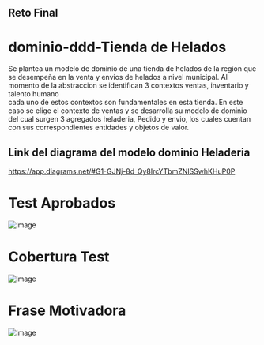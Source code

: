 ## Reto Final

# dominio-ddd-Tienda de Helados
Se plantea un modelo de dominio de una tienda de helados de la region que se desempeña en la venta 
y envios de helados a nivel municipal. Al momento  de la abstraccion se identifican 3 contextos ventas, inventario y talento humano  
cada uno de estos contextos son fundamentales en  esta tienda.
En este caso  se elige el  contexto  de ventas y se desarrolla su modelo  de dominio del  cual surgen 3 agregados heladeria, Pedido y envio, los cuales cuentan
con sus correspondientes entidades  y objetos de valor.

## Link del  diagrama del modelo dominio Heladeria
https://app.diagrams.net/#G1-GJNj-8d_Qy8IrcYTbmZNlSSwhKHuP0P


# Test Aprobados

![image](https://user-images.githubusercontent.com/96325513/169661615-89009e5c-9c67-48da-9925-707fce541360.png)

# Cobertura Test 

![image](https://user-images.githubusercontent.com/96325513/169662108-f70e2bd1-d90a-4041-a9a4-ffd9ef909487.png)


# Frase Motivadora
![image](https://user-images.githubusercontent.com/96325513/169672836-63c47b25-003e-4713-bc2c-488fb202de7b.png)
